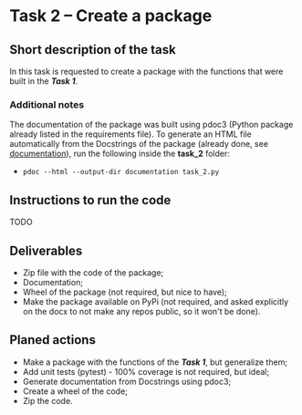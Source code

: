 # Task 2 – Create a package

## Short description of the task

In this task is requested to create a package with the functions that were built in the ***Task 1***.

### Additional notes

The documentation of the package was built using pdoc3 (Python package already listed in the requirements file).
To generate an HTML file automatically from the Docstrings of the package (already done, see [documentation](documentation)), run the following inside the **task_2** folder:

* `pdoc --html --output-dir documentation task_2.py`

## Instructions to run the code

TODO

## Deliverables

* Zip file with the code of the package;
* Documentation;
* Wheel of the package (not required, but nice to have);
* Make the package available on PyPi (not required, and asked explicitly on the docx to not make any repos public, so it won't be done).

## Planed actions

* Make a package with the functions of the ***Task 1***, but generalize them;
* Add unit tests (pytest) - 100% coverage is not required, but ideal;
* Generate documentation from Docstrings using pdoc3;
* Create a wheel of the code;
* Zip the code.
